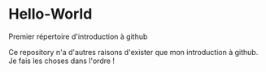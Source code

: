 # Hello-World
Premier répertoire d'introduction à github

Ce repository n'a d'autres raisons d'exister que mon introduction à github. Je fais les choses dans l'ordre !
